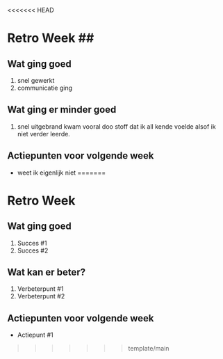<<<<<<< HEAD
# Retro Week \##

## Wat ging goed
1. snel gewerkt
2. communicatie ging

## Wat ging er minder goed
1. snel uitgebrand kwam vooral doo stoff dat ik all kende voelde alsof ik niet verder leerde.

## Actiepunten voor volgende week
* weet ik eigenlijk niet
=======
# Retro Week

## Wat ging goed
1. Succes #1
2. Succes #2

## Wat kan er beter?
1. Verbeterpunt #1
2. Verbeterpunt #2

## Actiepunten voor volgende week
* Actiepunt #1
>>>>>>> template/main
